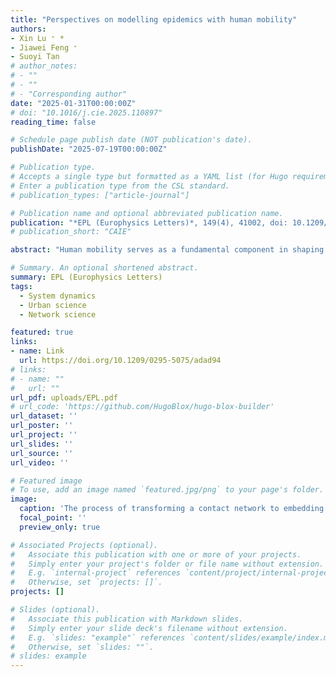 ```yaml
---
title: "Perspectives on modelling epidemics with human mobility"
authors:
- Xin Lu ⁺ *
- Jiawei Feng ⁺
- Suoyi Tan
# author_notes:
# - ""
# - ""
# - "Corresponding author"
date: "2025-01-31T00:00:00Z"
# doi: "10.1016/j.cie.2025.110897"
reading_time: false

# Schedule page publish date (NOT publication's date).
publishDate: "2025-07-19T00:00:00Z"

# Publication type.
# Accepts a single type but formatted as a YAML list (for Hugo requirements).
# Enter a publication type from the CSL standard.
# publication_types: ["article-journal"]

# Publication name and optional abbreviated publication name.
publication: "*EPL (Europhysics Letters)*, 149(4), 41002, doi: 10.1209/0295-5075/adad94"
# publication_short: "CAIE"

abstract: "Human mobility serves as a fundamental component in shaping the contact networks through which infectious diseases propagate during pandemics. It significantly influences the spatial and temporal patterns of disease transmission among individuals. Traditional epidemic models often struggle to capture the complexity of these heterogeneous contact patterns. In contrast, models incorporating human mobility, which account for the movement of individuals across regions, offer a detailed perspective on micro-level interactions and their impact on disease spread. The discussion highlights four types of epidemic models that integrate human mobility, including compartment models, complex network models, agent-based models and machine learning models, emphasising their crucial roles in epidemic prediction and control. Additionally, it provides insights into the broader implications of human mobility on dynamic-modelling and decision-making within the context of epidemics."

# Summary. An optional shortened abstract.
summary: EPL (Europhysics Letters)
tags:
  - System dynamics
  - Urban science
  - Network science

featured: true
links:
- name: Link
  url: https://doi.org/10.1209/0295-5075/adad94
# links:
# - name: ""
#   url: ""
url_pdf: uploads/EPL.pdf
# url_code: 'https://github.com/HugoBlox/hugo-blox-builder'
url_dataset: ''
url_poster: ''
url_project: ''
url_slides: ''
url_source: ''
url_video: ''

# Featured image
# To use, add an image named `featured.jpg/png` to your page's folder. 
image:
  caption: 'The process of transforming a contact network to embedding vectors for downstream tasks.'
  focal_point: ''
  preview_only: true

# Associated Projects (optional).
#   Associate this publication with one or more of your projects.
#   Simply enter your project's folder or file name without extension.
#   E.g. `internal-project` references `content/project/internal-project/index.md`.
#   Otherwise, set `projects: []`.
projects: []

# Slides (optional).
#   Associate this publication with Markdown slides.
#   Simply enter your slide deck's filename without extension.
#   E.g. `slides: "example"` references `content/slides/example/index.md`.
#   Otherwise, set `slides: ""`.
# slides: example
---
```


<!-- {{% callout note %}}
Click the *Cite* button above to demo the feature to enable visitors to import publication metadata into their reference management software.
{{% /callout %}}

{{% callout note %}}
Create your slides in Markdown - click the *Slides* button to check out the example.
{{% /callout %}} -->
<!-- 
Add the publication's **full text** or **supplementary notes** here. You can use rich formatting such as including [code, math, and images](https://docs.hugoblox.com/content/writing-markdown-latex/). -->

